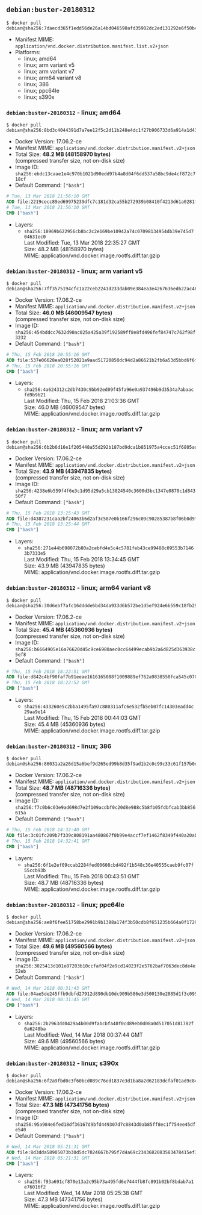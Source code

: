 ## `debian:buster-20180312`

```console
$ docker pull debian@sha256:7daecd365f1edd56de26a14bd046590afd35902dc2ed131292e6f50b4d364838
```

-	Manifest MIME: `application/vnd.docker.distribution.manifest.list.v2+json`
-	Platforms:
	-	linux; amd64
	-	linux; arm variant v5
	-	linux; arm variant v7
	-	linux; arm64 variant v8
	-	linux; 386
	-	linux; ppc64le
	-	linux; s390x

### `debian:buster-20180312` - linux; amd64

```console
$ docker pull debian@sha256:8bd3c4044391d7a7ee12f5c2d11b248e4dc1f27b906733d6a914a1d4379130bd
```

-	Docker Version: 17.06.2-ce
-	Manifest MIME: `application/vnd.docker.distribution.manifest.v2+json`
-	Total Size: **48.2 MB (48158970 bytes)**  
	(compressed transfer size, not on-disk size)
-	Image ID: `sha256:ebdc13caae1e4c970b1021d90edd97b4a8d04f6dd537a58bc9de4cf872c718cf`
-	Default Command: `["bash"]`

```dockerfile
# Tue, 13 Mar 2018 21:56:10 GMT
ADD file:2219cecc89ed69975239dfc7c181d32ca55b272939b08410f4213d61a0281f82 in / 
# Tue, 13 Mar 2018 21:56:10 GMT
CMD ["bash"]
```

-	Layers:
	-	`sha256:18969b622956cb8bc2c2e169be10942a74c07098134954db39e745d704631ec0`  
		Last Modified: Tue, 13 Mar 2018 22:35:27 GMT  
		Size: 48.2 MB (48158970 bytes)  
		MIME: application/vnd.docker.image.rootfs.diff.tar.gzip

### `debian:buster-20180312` - linux; arm variant v5

```console
$ docker pull debian@sha256:7ff3575194cfc1a22ceb2241d233dab09e384ea3e4267636ed622ac46f482931
```

-	Docker Version: 17.06.2-ce
-	Manifest MIME: `application/vnd.docker.distribution.manifest.v2+json`
-	Total Size: **46.0 MB (46009547 bytes)**  
	(compressed transfer size, not on-disk size)
-	Image ID: `sha256:454bddcc7632d90ac025a425a39f192589ff8e8fd496fef84747c762f98f3232`
-	Default Command: `["bash"]`

```dockerfile
# Thu, 15 Feb 2018 20:55:16 GMT
ADD file:537e06628ea028f52021a9aad51720850dc94d2a86621b2fb6a53d5bbd6f6fa5 in / 
# Thu, 15 Feb 2018 20:55:16 GMT
CMD ["bash"]
```

-	Layers:
	-	`sha256:4a624312c2db7430c9bb92ed09f45fa96e0a937496b9d3534a7abaacfd9b9b21`  
		Last Modified: Thu, 15 Feb 2018 21:03:36 GMT  
		Size: 46.0 MB (46009547 bytes)  
		MIME: application/vnd.docker.image.rootfs.diff.tar.gzip

### `debian:buster-20180312` - linux; arm variant v7

```console
$ docker pull debian@sha256:6b2b6d16e1f205448a55d292b187bd9dca1b851975a4ccec51f6805adf9d5004
```

-	Docker Version: 17.06.2-ce
-	Manifest MIME: `application/vnd.docker.distribution.manifest.v2+json`
-	Total Size: **43.9 MB (43947835 bytes)**  
	(compressed transfer size, not on-disk size)
-	Image ID: `sha256:4238e6b559f4f6e3c1d95d29a5cb13824540c3600d3bc1347e0870c1d84350f7`
-	Default Command: `["bash"]`

```dockerfile
# Thu, 15 Feb 2018 13:25:43 GMT
ADD file:d4387231caa2bf24063b6d2af3c587e0b166f296c09c90285387b8f06b0d9f09 in / 
# Thu, 15 Feb 2018 13:25:44 GMT
CMD ["bash"]
```

-	Layers:
	-	`sha256:271e44b698072b80a2cebfd4e5c4c5781feb43ce99488c09553b71463b7333e5`  
		Last Modified: Thu, 15 Feb 2018 13:34:45 GMT  
		Size: 43.9 MB (43947835 bytes)  
		MIME: application/vnd.docker.image.rootfs.diff.tar.gzip

### `debian:buster-20180312` - linux; arm64 variant v8

```console
$ docker pull debian@sha256:30d6ebf7afc16dddde6bd34da933d6b572be1d5ef924e6b559c18fb29a601c63
```

-	Docker Version: 17.06.2-ce
-	Manifest MIME: `application/vnd.docker.distribution.manifest.v2+json`
-	Total Size: **45.4 MB (45360936 bytes)**  
	(compressed transfer size, not on-disk size)
-	Image ID: `sha256:b6664905e16a76620d45c9ce6980aec0cc64499ecab9b2a6d825d363938c5ef8`
-	Default Command: `["bash"]`

```dockerfile
# Thu, 15 Feb 2018 18:22:51 GMT
ADD file:d842c4bf90faf7b91eeae1616165088f1009889ef762a9838550fca545c07069 in / 
# Thu, 15 Feb 2018 18:22:52 GMT
CMD ["bash"]
```

-	Layers:
	-	`sha256:433260e5c2bba1495fa97c880311afc6e532fb5eb07fc14303eadd4c29aa9e14`  
		Last Modified: Thu, 15 Feb 2018 00:44:03 GMT  
		Size: 45.4 MB (45360936 bytes)  
		MIME: application/vnd.docker.image.rootfs.diff.tar.gzip

### `debian:buster-20180312` - linux; 386

```console
$ docker pull debian@sha256:86031a2a26d15a6bef9d265ed99b8d35f9ad1b2c0c99c33c61f157b0e0e6925f
```

-	Docker Version: 17.06.2-ce
-	Manifest MIME: `application/vnd.docker.distribution.manifest.v2+json`
-	Total Size: **48.7 MB (48716336 bytes)**  
	(compressed transfer size, not on-disk size)
-	Image ID: `sha256:f7c0b6c03e9ad698d7e2f109acdbf0c20d8e988c5b8fb05fdbfcab3bb856615a`
-	Default Command: `["bash"]`

```dockerfile
# Thu, 15 Feb 2018 14:32:40 GMT
ADD file:3c01fc209b7f339c808191aa480867f0b99e4accf7ef1462f8349f440a20ab7f in / 
# Thu, 15 Feb 2018 14:32:41 GMT
CMD ["bash"]
```

-	Layers:
	-	`sha256:6f1e2ef09ccab2284fed00608cbd492f1b548c36e40555caeb9fc07f55ccb93b`  
		Last Modified: Thu, 15 Feb 2018 00:43:51 GMT  
		Size: 48.7 MB (48716336 bytes)  
		MIME: application/vnd.docker.image.rootfs.diff.tar.gzip

### `debian:buster-20180312` - linux; ppc64le

```console
$ docker pull debian@sha256:ae8f6fee51758be2991b9b1388a174f3b50cdb8f651235b664a0f1729ac49684
```

-	Docker Version: 17.06.2-ce
-	Manifest MIME: `application/vnd.docker.distribution.manifest.v2+json`
-	Total Size: **49.6 MB (49560566 bytes)**  
	(compressed transfer size, not on-disk size)
-	Image ID: `sha256:3025413d101e87203b10ccfaf04f2e9cd14023f2e5762baf7063dec8de4e52eb`
-	Default Command: `["bash"]`

```dockerfile
# Wed, 14 Mar 2018 00:31:43 GMT
ADD file:04ae5de245ffb9dbfd27912d890db10dc909b586e3d500130e2885d1f3c095c2 in / 
# Wed, 14 Mar 2018 00:31:45 GMT
CMD ["bash"]
```

-	Layers:
	-	`sha256:2b2963dd0429a4b00d9fabcbfa40f0cd89eb0d08a0d517051d81782f0a6248ba`  
		Last Modified: Wed, 14 Mar 2018 00:37:44 GMT  
		Size: 49.6 MB (49560566 bytes)  
		MIME: application/vnd.docker.image.rootfs.diff.tar.gzip

### `debian:buster-20180312` - linux; s390x

```console
$ docker pull debian@sha256:6f2a9fbd0c3f60bcd089c76ed1837e3d1ba8a2d62183dcfaf01ad9c84029e7e4
```

-	Docker Version: 17.06.2-ce
-	Manifest MIME: `application/vnd.docker.distribution.manifest.v2+json`
-	Total Size: **47.3 MB (47341756 bytes)**  
	(compressed transfer size, not on-disk size)
-	Image ID: `sha256:95a984e6fed18df36167d9bfd449307d7c8843d0ab85ff8ec1f754ee45dfe540`
-	Default Command: `["bash"]`

```dockerfile
# Wed, 14 Mar 2018 05:21:31 GMT
ADD file:8d3dda58905073b30d5dc7024667b795f7d4a69c2343682083583478415ef303 in / 
# Wed, 14 Mar 2018 05:21:31 GMT
CMD ["bash"]
```

-	Layers:
	-	`sha256:f93a691cf870e13a2c95b73a495fd6e7444fb8fc891b02bf8bdab7a1e76016f2`  
		Last Modified: Wed, 14 Mar 2018 05:25:38 GMT  
		Size: 47.3 MB (47341756 bytes)  
		MIME: application/vnd.docker.image.rootfs.diff.tar.gzip
